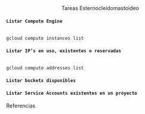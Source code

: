 <div align="center">
Tareas Esternocleidomastoideo
</div>

#### ```Listar Compute Engine```

```

gcloud compute instances list 
```

#### ```Listar IP’s en uso, existentes o reservadas```

```

gcloud compute addresses list
```

#### ```Listar buckets disponibles```

#### ```Listar Service Accounts existentes en un proyecto```

<div align="left">
 Referencias
</div>